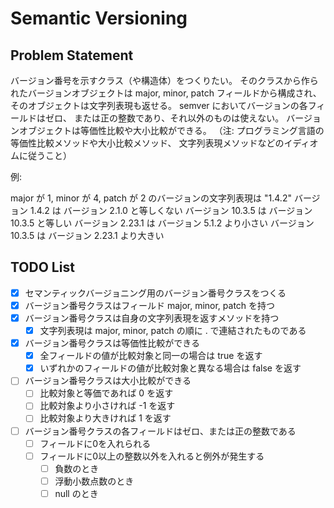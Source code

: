 # Semantic Versioning

## Problem Statement

バージョン番号を示すクラス（や構造体）をつくりたい。
そのクラスから作られたバージョンオブジェクトは
major, minor, patch フィールドから構成され、
そのオブジェクトは文字列表現も返せる。
semver においてバージョンの各フィールドはゼロ、
または正の整数であり、それ以外のものは使えない。
バージョンオブジェクトは等価性比較や大小比較ができる。
（注: プログラミング言語の等価性比較メソッドや大小比較メソッド、
文字列表現メソッドなどのイディオムに従うこと）

例:

major が 1, minor が 4, patch が 2 のバージョンの文字列表現は "1.4.2"
バージョン 1.4.2 は バージョン 2.1.0 と等しくない
バージョン 10.3.5 は バージョン 10.3.5 と等しい
バージョン 2.23.1 は バージョン 5.1.2 より小さい
バージョン 10.3.5 は バージョン 2.23.1 より大きい

## TODO List

- [x] セマンティックバージョニング用のバージョン番号クラスをつくる
- [x] バージョン番号クラスはフィールド major, minor, patch を持つ
- [x] バージョン番号クラスは自身の文字列表現を返すメソッドを持つ
    - [x] 文字列表現は major, minor, patch の順に . で連結されたものである
- [x] バージョン番号クラスは等価性比較ができる
    - [x] 全フィールドの値が比較対象と同一の場合は true を返す
    - [x] いずれかのフィールドの値が比較対象と異なる場合は false を返す
- [ ] バージョン番号クラスは大小比較ができる
    - [ ] 比較対象と等価であれば 0 を返す
    - [ ] 比較対象より小さければ -1 を返す
    - [ ] 比較対象より大きければ 1 を返す
- [ ] バージョン番号クラスの各フィールドはゼロ、または正の整数である
    - [ ] フィールドに0を入れられる
    - [ ] フィールドに0以上の整数以外を入れると例外が発生する
        - [ ] 負数のとき
        - [ ] 浮動小数点数のとき
        - [ ] null のとき
